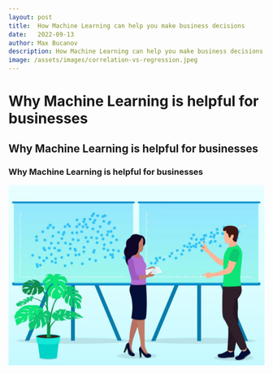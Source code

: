 ```yaml
---
layout: post
title:  How Machine Learning can help you make business decisions
date:   2022-09-13
author: Max Bucanov
description: How Machine Learning can help you make business decisions
image: /assets/images/correlation-vs-regression.jpeg
---
```


# Why Machine Learning is helpful for businesses
## Why Machine Learning is helpful for businesses
### Why Machine Learning is helpful for businesses

![Figure](https://raw.githubusercontent.com/maxbucanov/stat386-projects/main/assets/images/correlation-vs-regression.jpeg)
